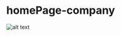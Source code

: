 # homePage-company
![alt text](https://github.com/jamalludin02/homePage-company/blob/main/public/image/Preview.jpeg?raw=true)
